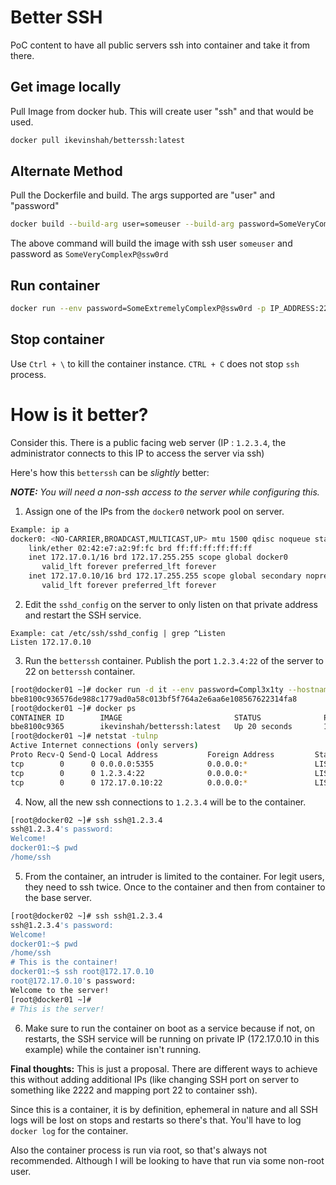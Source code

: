
# Better SSH

PoC content to have all public servers ssh into container and take it from there.

## Get image locally 

Pull Image from docker hub. This will create user "ssh" and that would be used.
````bash
docker pull ikevinshah/betterssh:latest
````

## Alternate Method
 Pull the Dockerfile and build. The args supported are "user" and "password"

````bash
docker build --build-arg user=someuser --build-arg password=SomeVeryComplexP@ssw0rd -t 'betterssh:20200228' -f /path/to/Dockerfile .
````
The above command will build the image with ssh user `someuser` and password as `SomeVeryComplexP@ssw0rd`

## Run container

````bash
docker run --env password=SomeExtremelyComplexP@ssw0rd -p IP_ADDRESS:22:22 -it ssh:20200228
````
  

## Stop container

Use `Ctrl + \` to kill the container instance. `CTRL + C` does not stop `ssh` process.

# How is it better?

Consider this. There is a public facing web server (IP : `1.2.3.4`, the administrator connects to this IP to access the server via ssh)

Here's how this `betterssh` can be *slightly* better:  

_**NOTE:** You will need a non-ssh access to the server while configuring this._

1. Assign one of the IPs from the `docker0` network pool on server. 
````bash
Example: ip a
docker0: <NO-CARRIER,BROADCAST,MULTICAST,UP> mtu 1500 qdisc noqueue state DOWN group default
    link/ether 02:42:e7:a2:9f:fc brd ff:ff:ff:ff:ff:ff
    inet 172.17.0.1/16 brd 172.17.255.255 scope global docker0
       valid_lft forever preferred_lft forever
    inet 172.17.0.10/16 brd 172.17.255.255 scope global secondary noprefixroute docker0
       valid_lft forever preferred_lft forever
````
2. Edit the `sshd_config` on the server to only listen on that private address and restart the SSH service.
````
Example: cat /etc/ssh/sshd_config | grep ^Listen
Listen 172.17.0.10
````
3. Run the `betterssh` container. Publish the port `1.2.3.4:22` of the server to 22 on `betterssh` container. 
````bash
[root@docker01 ~]# docker run -d it --env password=Compl3x1ty --hostname $(hostname) -p 1.2.3.4:22:22 ikevinshah/betterssh:latest
bbe8100c936576de988c1779ad0a58c013bf5f764a2e6aa6e108567622314fa8
[root@docker01 ~]# docker ps
CONTAINER ID        IMAGE                         STATUS              PORTS                 NAMES
bbe8100c9365        ikevinshah/betterssh:latest   Up 20 seconds       1.2.3.4:22->22/tcp    practical_goldberg
[root@docker01 ~]# netstat -tulnp
Active Internet connections (only servers)
Proto Recv-Q Send-Q Local Address           Foreign Address         State       PID/Program name
tcp        0      0 0.0.0.0:5355            0.0.0.0:*               LISTEN      1229/systemd-resolv
tcp        0      0 1.2.3.4:22              0.0.0.0:*               LISTEN      3279/docker-proxy
tcp        0      0 172.17.0.10:22          0.0.0.0:*               LISTEN      2786/sshd
````
4. Now, all the new ssh connections to `1.2.3.4` will be to the container.
````bash
[root@docker02 ~]# ssh ssh@1.2.3.4
ssh@1.2.3.4's password:
Welcome!
docker01:~$ pwd
/home/ssh
````
5. From the container, an intruder is limited to the container. For legit users, they need to ssh twice. Once to the container and then from container to the base server.
````bash
[root@docker02 ~]# ssh ssh@1.2.3.4
ssh@1.2.3.4's password:
Welcome!
docker01:~$ pwd
/home/ssh
# This is the container!
docker01:~$ ssh root@172.17.0.10
root@172.17.0.10's password:
Welcome to the server!
[root@docker01 ~]#  
# This is the server!
````
6. Make sure to run the container on boot as a service because if not, on restarts, the SSH service will be running on private IP (172.17.0.10 in this example) while the container isn't running.

**Final thoughts:** This is just a proposal. There are different ways to achieve this without adding additional IPs (like changing SSH port on server to something like 2222 and mapping port 22 to container ssh).

Since this is a container, it is by definition, ephemeral in nature and all SSH logs will be lost on stops and restarts so there's that. You'll have to log `docker log` for the container.

Also the container process is run via root, so that's always not recommended. Although I will be looking to have that run via some non-root user.
